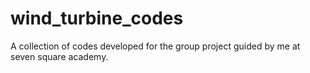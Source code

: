 # wind_turbine_codes
A collection of codes developed for the group project guided by me at seven square academy.
